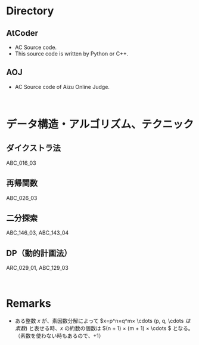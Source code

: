 # Directory
## AtCoder
- AC Source code.
- This source code is written by Python or C++.

## AOJ
- AC Source code of Aizu Online Judge.

<br>

# データ構造・アルゴリズム、テクニック
## ダイクストラ法
ABC_016_03

## 再帰関数
ABC_026_03

## 二分探索
ABC_146_03, ABC_143_04

## DP（動的計画法）
ARC_029_01, ABC_129_03

<br>

# Remarks
- ある整数 $x$ が、素因数分解によって $x=p^n×q^m× \cdots (p, q, \cdots $は素数)$ と表せる時、$x$ の約数の個数は $(n + 1) × (m + 1) × \cdots $ となる。（素数を使わない時もあるので、$+1$）